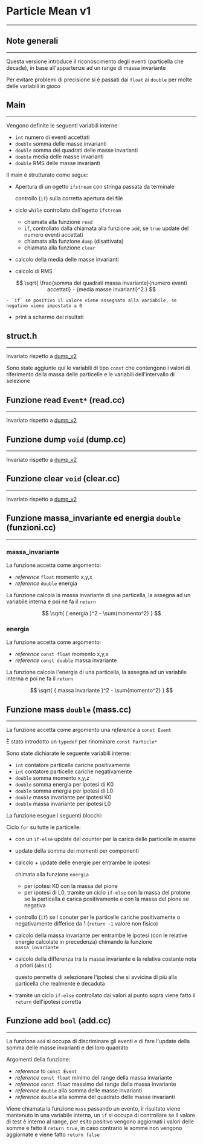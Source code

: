 

# Particle Mean v1
---

## Note generali
---

Questa versione introduce il riconoscimento degli eventi (particella che decade), in base all'appartenze ad un range di massa invariante

Per evitare problemi di precisione si è passati dai `float` ai `double` per molte delle variabili in gioco

## Main 
---

Vengono definite le seguenti variabili interne:

- `int` numero di eventi accettati
-  `double` somma delle masse invarianti
-  `double` somma dei quadrati delle masse invarianti
-  `double` media delle masse invarianti
-  `double` RMS delle masse invarianti

Il main è strutturato come segue:

- Apertura di un ogetto `ifstream` con stringa passata da terminale

	controllo (`if`) sulla corretta apertura del file

- ciclo `while` controllato dall'ogetto `ifstream`

	- chiamata alla funzione `read`
	- `if`, controllato dalla chiamata alla funzione `add`, se `true` update del numero eventi accettati
	- chiamata alla funzione `dump` (disattivata)
	- chiamata alla funzione `clear`

- calcolo della media delle masse invarianti

- calcolo di RMS

$$ \sqrt{ \frac{somma dei quadrati massa invariante}{numero eventi accettati} - {media masse invarianti}^2 } $$

	- `if` se positivo il valore viene assegnato alla variabile, se negativo viene impostato a 0

- print a schermo dei risultati


## struct.h
---
Invariato rispetto a [dump_v2](../dump_v2)

Sono state aggiunte qui le variabili di tipo `const` che contengono i valori di riferimento della massa delle particelle e le variabili dell'intervallo di selezione

## Funzione read `Event*` (read.cc)
---
Invariato rispetto a [dump_v2](../dump_v2)

## Funzione dump `void` (dump.cc)
---
Invariato rispetto a [dump_v2](../dump_v2)

## Funzione clear `void` (clear.cc)
---
Invariato rispetto a [dump_v2](../dump_v2)

## Funzione massa_invariante ed energia `double` (funzioni.cc)
---

### massa_invariante

La funzione accetta come argomento:

- *reference* `float` momento x,y,x
- *reference* `double` energia

La funzione calcola la massa invariante di una particella, la assegna ad un variabile interna e poi ne fa il `return`

$$ \sqrt{ { energia }^2 -  \sum{momento^2} } $$

### energia 

La funzione accetta come argomento:

- *reference* `const float` momento x,y,x
- *reference* `const double` massa invariante

La funzione calcola l'energia di una particella, la assegna ad un variabile interna e poi ne fa il `return`

$$ \sqrt{ { massa invariante }^2 -  \sum{momento^2} } $$

## Funzione mass `double` (mass.cc)
---
La funzione accetta come argomento una *reference* a `const Event`

È stato introdotto un `typedef` per rinominare `const Particle*`

Sono state dichiarate le seguente variabili interne:
- `int` contatore particelle cariche positivamente
- `int` contatore particelle cariche negativamente
- `double` somma momento x,y,z
- `double` somma energia per ipotesi di K0
- `double` somma energia per ipotesi di L0
- `double` massa invariante per ipotesi K0
- `double` massa invariante per ipotesi L0

La funzione esegue i seguenti blocchi:

Ciclo `for` su tutte le particelle: 

- con un `if-else` update del counter per la carica delle particelle in esame
- update della somma dei momenti per componenti
- calcolo + update delle energie per entrambe le ipotesi

	chimata alla funzione `energia` 
	
	- per ipotesi K0 con la massa del pione
	- per ipotesi di L0, tramite un ciclo `if-else` con la massa del protone se la particella è carica positivamente e con la massa del pione se negativa
	
- controllo (`if`) se i conuter per le particelle cariche positivamente o negativamente differice da 1
(`return -1` valore non fisico)
- calcolo della massa invariante per entrambe le ipotesi (con le relative energie calcolate in precedenza) chimando la funzione `massa_invariante`
- calcolo della differenza tra la massa invariante e la relativa costante nota a priori (`abs()`) 

	questo permette di selezionare l'ipotesi che si avvicina di più alla particella che realmente è decaduta

- tramite un ciclo `if-else` controllato dai valori al punto sopra viene fatto il `return` dell'ipotesi corretta

## Funzione add `bool` (add.cc)
---

La funzione `add` si occupa di discriminare gli eventi e di fare l'update della somma delle masse invarianti e del loro quadrato

Argomenti della funzione:

- *reference* to `const Event`
- *reference* `const float` minimo del range della massa invariante
- *reference* `const float` massimo del range della massa invariante
- *reference* `double` alla somma delle masse invarianti
- *reference* `double` alla somma del quadrato delle masse invarianti

Viene chiamata la funzione `mass` passando un evento, il risultato viene mantenuto in una variabile interna, un `if` si occupa di controllare se il valore di test è interno al range, per esito positivo vengono aggiornati i valori delle somme e fatto il `return true`, in caso contrario le somme non vengono aggiornate e viene fatto `return false`